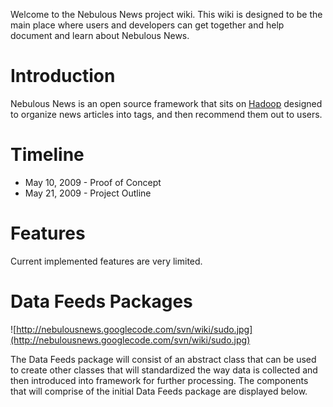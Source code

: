 Welcome to the Nebulous News project wiki.  This wiki is designed to be the main place where users and developers can get together and help document and learn about Nebulous News.
# Introduction #

Nebulous News is an open source framework that sits on [Hadoop](http://hadoop.apache.org/core/) designed to organize news articles into tags, and then recommend them out to users.


# Timeline #

  * May 10, 2009 - Proof of Concept
  * May 21, 2009 - Project Outline

# Features #

Current implemented features are very limited.

# Data Feeds Packages #
![http://nebulousnews.googlecode.com/svn/wiki/sudo.jpg](http://nebulousnews.googlecode.com/svn/wiki/sudo.jpg)

The Data Feeds package will consist of an abstract class that can be used to create other classes that will standardized the way data is collected and then introduced into framework for further processing.  The components that will comprise of the initial Data Feeds package are displayed below.